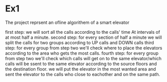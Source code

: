 # Ex1
The project reprsent an ofline algorithem of a smart elevator

 first step: we will sort all the calls according to the calls' time At intervals of at most half a minute.
second step: for every section of half a minute we will split the calls for two groups according to UP calls and DOWN calls
third step: for every group from step two we'll check where to place the elevators according to the area who gets the most calls.
fourth step: for every group from step two we'll check which calls will get on to the same elevator/which calls will be ssent to the same elevator according to the source floors and the destination floor.
we will put the elevator in the most wanted area and sent the elevator to the calls who close to eachother and on the same path.
